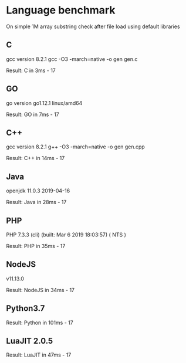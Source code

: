 # Language benchmark
On simple 1M array substring check after file load using default libraries

## C
gcc version 8.2.1
gcc -O3 -march=native -o gen gen.c

Result: C in 3ms - 17

## GO
go version go1.12.1 linux/amd64

Result: GO in 7ms - 17

## C++
gcc version 8.2.1
g++ -O3 -march=native -o gen gen.cpp

Result: C++ in 14ms - 17

## Java
openjdk 11.0.3 2019-04-16

Result: Java in 28ms - 17

## PHP
PHP 7.3.3 (cli) (built: Mar  6 2019 18:03:57) ( NTS )

Result: PHP in 35ms - 17

## NodeJS
v11.13.0

Result: NodeJS in 34ms - 17

## Python3.7

Result: Python in 101ms - 17

## LuaJIT 2.0.5

Result: LuaJIT in 47ms - 17
